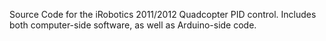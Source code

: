Source Code for the iRobotics 2011/2012 Quadcopter PID control. Includes both computer-side software, as well as Arduino-side code.